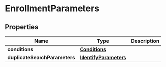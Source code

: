 
# EnrollmentParameters

## Properties
Name | Type | Description | Notes
------------ | ------------- | ------------- | -------------
**conditions** | [**Conditions**](Conditions.md) |  |  [optional]
**duplicateSearchParameters** | [**IdentifyParameters**](IdentifyParameters.md) |  |  [optional]



